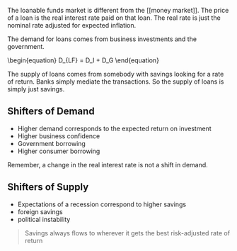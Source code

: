 The loanable funds market is different from the [[money market]]. The price of a loan is the real interest rate paid on that loan. The real rate is just the nominal rate adjusted for expected inflation.

The demand for loans comes from business investments and the government. 


\begin{equation}
D_{LF} = D_I + D_G
\end{equation}

The supply of loans comes from somebody with savings looking for a rate of return. Banks simply mediate the transactions. So the supply of loans is simply just savings.

## Shifters of Demand

- Higher demand corresponds to the expected return on investment
- Higher business confidence
- Government borrowing
- Higher consumer borrowing

Remember, a change in the real interest rate is not a shift in demand.

## Shifters of Supply

- Expectations of a recession correspond to higher savings
- foreign savings
- political instability

> Savings always flows to wherever it gets the best risk-adjusted rate of return


